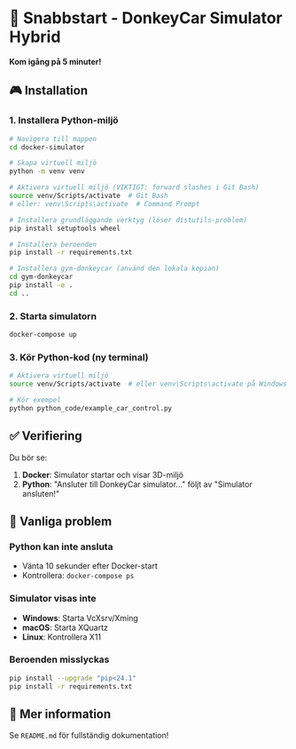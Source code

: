 # 🚀 Snabbstart - DonkeyCar Simulator Hybrid

**Kom igång på 5 minuter!**

## 🎮 Installation

### 1. Installera Python-miljö
```bash
# Navigera till mappen
cd docker-simulator

# Skapa virtuell miljö
python -m venv venv

# Aktivera virtuell miljö (VIKTIGT: forward slashes i Git Bash)
source venv/Scripts/activate  # Git Bash
# eller: venv\Scripts\activate  # Command Prompt

# Installera grundläggande verktyg (löser distutils-problem)
pip install setuptools wheel

# Installera beroenden
pip install -r requirements.txt

# Installera gym-donkeycar (använd den lokala kopian)
cd gym-donkeycar
pip install -e .
cd ..
```

### 2. Starta simulatorn
```bash
docker-compose up 
```

### 3. Kör Python-kod (ny terminal)
```bash
# Aktivera virtuell miljö
source venv/Scripts/activate  # eller venv\Scripts\activate på Windows

# Kör exempel
python python_code/example_car_control.py
```

## ✅ Verifiering

Du bör se:
1. **Docker**: Simulator startar och visar 3D-miljö
2. **Python**: "Ansluter till DonkeyCar simulator..." följt av "Simulator ansluten!"

## 🔧 Vanliga problem

### Python kan inte ansluta
- Vänta 10 sekunder efter Docker-start
- Kontrollera: `docker-compose ps`

### Simulator visas inte
- **Windows**: Starta VcXsrv/Xming
- **macOS**: Starta XQuartz
- **Linux**: Kontrollera X11

### Beroenden misslyckas
```bash
pip install --upgrade "pip<24.1"
pip install -r requirements.txt
```

## 📖 Mer information

Se `README.md` för fullständig dokumentation!
